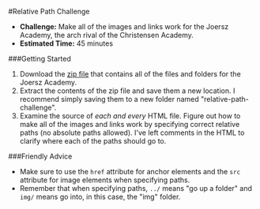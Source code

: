 #Relative Path Challenge

* **Challenge:** Make all of the images and links work for the Joersz Academy, the arch rival of the Christensen Academy.
* **Estimated Time:** 45 minutes

###Getting Started
1. Download the [zip file](http://christensenacademy.org/modules/html-basics/challenges/relative-path-challenge.zip) that contains all of the files and folders for the Joersz Academy.
2. Extract the contents of the zip file and save them a new location. I recommend simply saving them to a new folder named "relative-path-challenge".
3. Examine the source of *each and every* HTML file. Figure out how to make all of the images and links work by specifying correct relative paths (no absolute paths allowed). I've left comments in the HTML to clarify where each of the paths should go to.

###Friendly Advice

* Make sure to use the `href` attribute for anchor elements and the `src` attribute for image elements when specifying paths.
* Remember that when specifying paths, `../` means "go up a folder" and `img/` means go into, in this case, the "img" folder.
